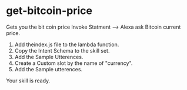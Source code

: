 # get-bitcoin-price
Gets you the bit coin price
Invoke Statment --> Alexa ask Bitcoin current price.


1. Add theindex.js file to the lambda function.
2. Copy the Intent Schema to the skill set.
3. Add the Sample Utterences.
4. Create a Custom slot by the name of "currency".
5. Add the Sample utterences.

Your skill is ready.
